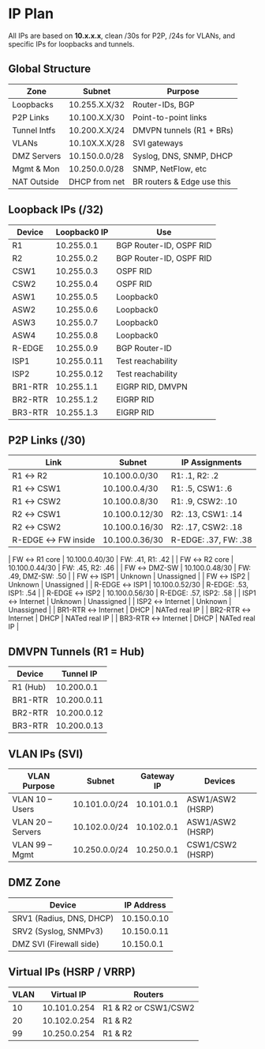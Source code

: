 # IP Plan

All IPs are based on **10.x.x.x**, clean /30s for P2P, /24s for VLANs, and specific IPs for loopbacks and tunnels.

## Global Structure

| Zone            | Subnet         | Purpose                    |
| --------------- | -------------- | -------------------------- |
| Loopbacks       | 10.255.X.X/32  | Router-IDs, BGP            |
| P2P Links       | 10.100.X.X/30  | Point-to-point links       |
| Tunnel Intfs    | 10.200.X.X/24  | DMVPN tunnels (R1 + BRs)   |
| VLANs           | 10.10X.X.X/28  | SVI gateways               |
| DMZ Servers     | 10.150.0.0/28  | Syslog, DNS, SNMP, DHCP    |
| Mgmt & Mon      | 10.250.0.0/28  | SNMP, NetFlow, etc         |
| NAT Outside     | DHCP from net  | BR routers & Edge use this |

## Loopback IPs (/32)

| Device   | Loopback0 IP | Use                     |
| -------- | ------------ | ----------------------- |
| R1       | 10.255.0.1   | BGP Router-ID, OSPF RID |
| R2       | 10.255.0.2   | BGP Router-ID, OSPF RID |
| CSW1     | 10.255.0.3   | OSPF RID                |
| CSW2     | 10.255.0.4   | OSPF RID                |
| ASW1     | 10.255.0.5   | Loopback0               |
| ASW2     | 10.255.0.6   | Loopback0               |
| ASW3     | 10.255.0.7   | Loopback0               |
| ASW4     | 10.255.0.8   | Loopback0               |
| R-EDGE   | 10.255.0.9   | BGP Router-ID           |
| ISP1     | 10.255.0.11  | Test reachability       |
| ISP2     | 10.255.0.12  | Test reachability       |
| BR1-RTR  | 10.255.1.1   | EIGRP RID, DMVPN        |
| BR2-RTR  | 10.255.1.2   | EIGRP RID               |
| BR3-RTR  | 10.255.1.3   | EIGRP RID               |

## P2P Links (/30)

| Link               | Subnet         | IP Assignments           |
| ------------------ | -------------- | ------------------------ |
| R1 ↔ R2            | 10.100.0.0/30  | R1: .1, R2: .2           |
| R1 ↔ CSW1          | 10.100.0.4/30  | R1: .5, CSW1: .6         |
| R1 ↔ CSW2          | 10.100.0.8/30  | R1: .9, CSW2: .10        |
| R2 ↔ CSW1          | 10.100.0.12/30 | R2: .13, CSW1: .14       |
| R2 ↔ CSW2          | 10.100.0.16/30 | R2: .17, CSW2: .18       |
| R-EDGE ↔ FW inside | 10.100.0.36/30 | R-EDGE: .37, FW: .38     |

| FW ↔ R1 core       | 10.100.0.40/30 | FW: .41, R1: .42         |
| FW ↔ R2 core       | 10.100.0.44/30 | FW: .45, R2: .46         |
| FW ↔ DMZ-SW        | 10.100.0.48/30 | FW: .49, DMZ-SW: .50     |
| FW ↔ ISP1          | Unknown        | Unassigned               |
| FW ↔ ISP2          | Unknown        | Unassigned               |
| R-EDGE ↔ ISP1      | 10.100.0.52/30 | R-EDGE: .53, ISP1: .54   |
| R-EDGE ↔ ISP2      | 10.100.0.56/30 | R-EDGE: .57, ISP2: .58   |
| ISP1 ↔ Internet    | Unknown        | Unassigned               |
| ISP2 ↔ Internet    | Unknown        | Unassigned               |
| BR1-RTR ↔ Internet | DHCP           | NATed real IP            |
| BR2-RTR ↔ Internet | DHCP           | NATed real IP            |
| BR3-RTR ↔ Internet | DHCP           | NATed real IP            |

## DMVPN Tunnels (R1 = Hub)

| Device    | Tunnel IP   |
| --------- | ----------- |
| R1 (Hub)  | 10.200.0.1  |
| BR1-RTR   | 10.200.0.11 |
| BR2-RTR   | 10.200.0.12 |
| BR3-RTR   | 10.200.0.13 |

## VLAN IPs (SVI)

| VLAN Purpose       | Subnet        | Gateway IP  | Devices               |
| ------------------ | ------------- | ----------- | --------------------- |
| VLAN 10 – Users    | 10.101.0.0/24 | 10.101.0.1  | ASW1/ASW2 (HSRP)      |
| VLAN 20 – Servers  | 10.102.0.0/24 | 10.102.0.1  | ASW1/ASW2 (HSRP)      |
| VLAN 99 – Mgmt     | 10.250.0.0/24 | 10.250.0.1  | CSW1/CSW2 (HSRP)      |

## DMZ Zone

| Device                   | IP Address   |
| ------------------------ | ------------ |
| SRV1 (Radius, DNS, DHCP) | 10.150.0.10  |
| SRV2 (Syslog, SNMPv3)    | 10.150.0.11  |
| DMZ SVI (Firewall side)  | 10.150.0.1   |

## Virtual IPs (HSRP / VRRP)

| VLAN | Virtual IP    | Routers              |
| ---- | ------------- | -------------------- |
| 10   | 10.101.0.254  | R1 & R2 or CSW1/CSW2 |
| 20   | 10.102.0.254  | R1 & R2              |
| 99   | 10.250.0.254  | R1 & R2              |